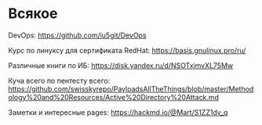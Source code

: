 # Всякое

DevOps: https://github.com/iu5git/DevOps

Курс по линуксу для сертификата RedHat: https://basis.gnulinux.pro/ru/

Различные книги по ИБ: https://disk.yandex.ru/d/NSOTxjmvXL75Mw

Куча всего по пентесту всего: https://github.com/swisskyrepo/PayloadsAllTheThings/blob/master/Methodology%20and%20Resources/Active%20Directory%20Attack.md

Заметки и интересные pages: https://hackmd.io/@Mart/S1ZZ1dv_q
